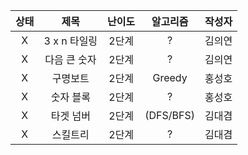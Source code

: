 |상태|제목|난이도|알고리즘|작성자  
|:---:|:---:|:---:|:---:|:---:|  
|X|3 x n 타일링|2단계|?|김의연  
|X|다음 큰 숫자|2단계|?|김의연  
|X|구명보트|2단계|Greedy|홍성호
|X|숫자 블록|2단계|?|홍성호  
|X|타겟 넘버|2단계|(DFS/BFS)|김대겸
|X|스킬트리|2단계|?|김대겸  


